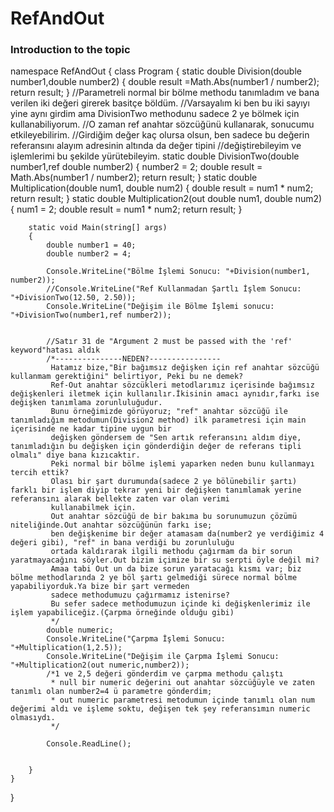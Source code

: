 # RefAndOut
### Introduction to the topic

namespace RefAndOut
{
    class Program
    {
        static double Division(double number1,double number2)
        {
            double result =Math.Abs(number1 / number2);
            return result;
        }
        //Parametreli normal bir bölme methodu tanımladım ve bana verilen iki değeri girerek basitçe böldüm.
        //Varsayalım ki ben bu iki sayıyı yine aynı girdim ama DivisionTwo methodunu sadece 2 ye bölmek için kullanabiliyorum.
        //O zaman ref anahtar sözcüğünü kullanarak, sonucumu etkileyebilirim.
        //Girdiğim değer kaç olursa olsun, ben sadece bu değerin referansını alayım adresinin altında da değer tipini
        //değiştirebileyim ve işlemlerimi bu şekilde yürütebileyim.
        static double DivisionTwo(double number1,ref double number2)
        {
            number2 = 2;
            double result = Math.Abs(number1 / number2);
            return result;
        }
        static double Multiplication(double num1, double num2)
        {
            double result = num1 * num2;
            return result;
        }
        static double Multiplication2(out double num1, double num2)
        {
            num1 = 2;
            double result = num1 * num2;
            return result;
        }


        static void Main(string[] args)
        {
            double number1 = 40;
            double number2 = 4;

            Console.WriteLine("Bölme İşlemi Sonucu: "+Division(number1, number2));
            //Console.WriteLine("Ref Kullanmadan Şartlı İşlem Sonucu: "+DivisionTwo(12.50, 2.50)); 
            Console.WriteLine("Değişim ile Bölme İşlemi sonucu: "+DivisionTwo(number1,ref number2));


            //Satır 31 de "Argument 2 must be passed with the 'ref' keyword"hatası aldık
            /*---------------NEDEN?----------------
             Hatamız bize,"Bir bağımsız değişken için ref anahtar sözcüğü kullanmam gerektiğini" belirtiyor, Peki bu ne demek?
             Ref-Out anahtar sözcükleri metodlarımız içerisinde bağımsız değişkenleri iletmek için kullanılır.İkisinin amacı aynıdır,farkı ise değişken tanımlama zorunluluğudur.
             Bunu örneğimizde görüyoruz; "ref" anahtar sözcüğü ile tanımladığım metodumun(Division2 method) ilk parametresi için main içerisinde ne kadar tipine uygun bir 
             değişken göndersem de "Sen artık referansını aldım diye, tanımladığın bu değişken için gönderdiğin değer de referans tipli olmalı" diye bana kızıcaktır.
             Peki normal bir bölme işlemi yaparken neden bunu kullanmayı tercih ettik?
             Olası bir şart durumunda(sadece 2 ye bölünebilir şartı) farklı bir işlem diyip tekrar yeni bir değişken tanımlamak yerine referansını alarak bellekte zaten var olan verimi
             kullanabilmek için.
             Out anahtar sözcüğü de bir bakıma bu sorunumuzun çözümü niteliğinde.Out anahtar sözcüğünün farkı ise;
             ben değişkenime bir değer atamasam da(number2 ye verdiğimiz 4 değeri gibi), "ref" in bana verdiği bu zorunluluğu
             ortada kaldırarak ilgili methodu çağırmam da bir sorun yaratmayacağını söyler.Out bizim içimize bir su serpti öyle değil mi?
             Amaa tabi Out un da bize sorun yaratacağı kısmı var; biz bölme methodlarında 2 ye böl şartı gelmediği sürece normal bölme yapabiliyorduk.Ya bize bir şart vermeden
             sadece methodumuzu çağırmamız istenirse?
             Bu sefer sadece methodumuzun içinde ki değişkenlerimiz ile işlem yapabiliceğiz.(Çarpma örneğinde olduğu gibi)
             */
            double numeric;
            Console.WriteLine("Çarpma İşlemi Sonucu: "+Multiplication(1,2.5));
            Console.WriteLine("Değişim ile Çarpma İşlemi Sonucu: "+Multiplication2(out numeric,number2));
            /*1 ve 2,5 değeri gönderdim ve çarpma methodu çalıştı
             * null bir numeric değerini out anahtar sözcüğüyle ve zaten tanımlı olan number2=4 ü parametre gönderdim;
             * out numeric parametresi metodumun içinde tanımlı olan num değerimi aldı ve işleme soktu, değişen tek şey referansımın numeric olmasıydı.
             */

            Console.ReadLine();


        }
    }
}
